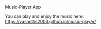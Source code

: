 Music-Player App

You can play and enjoy the music here:
https://vasanths2003.github.io/music-player/
